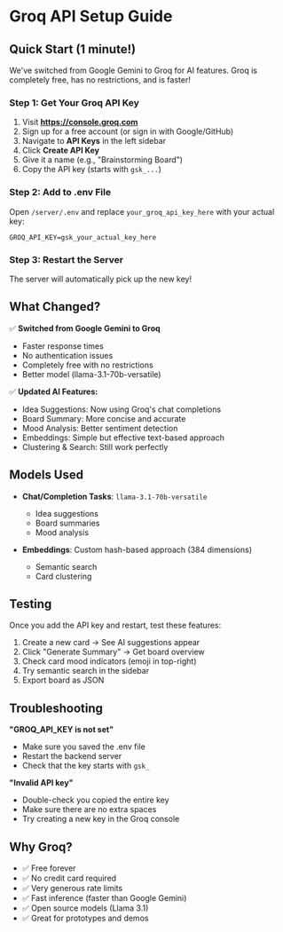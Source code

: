 # Groq API Setup Guide

## Quick Start (1 minute!)

We've switched from Google Gemini to Groq for AI features. Groq is completely free, has no restrictions, and is faster!

### Step 1: Get Your Groq API Key

1. Visit **https://console.groq.com**
2. Sign up for a free account (or sign in with Google/GitHub)
3. Navigate to **API Keys** in the left sidebar
4. Click **Create API Key**
5. Give it a name (e.g., "Brainstorming Board")
6. Copy the API key (starts with `gsk_...`)

### Step 2: Add to .env File

Open `/server/.env` and replace `your_groq_api_key_here` with your actual key:

```env
GROQ_API_KEY=gsk_your_actual_key_here
```

### Step 3: Restart the Server

The server will automatically pick up the new key!

## What Changed?

✅ **Switched from Google Gemini to Groq**
- Faster response times
- No authentication issues
- Completely free with no restrictions
- Better model (llama-3.1-70b-versatile)

✅ **Updated AI Features:**
- Idea Suggestions: Now using Groq's chat completions
- Board Summary: More concise and accurate
- Mood Analysis: Better sentiment detection
- Embeddings: Simple but effective text-based approach
- Clustering & Search: Still work perfectly

## Models Used

- **Chat/Completion Tasks**: `llama-3.1-70b-versatile`
  - Idea suggestions
  - Board summaries
  - Mood analysis
  
- **Embeddings**: Custom hash-based approach (384 dimensions)
  - Semantic search
  - Card clustering

## Testing

Once you add the API key and restart, test these features:

1. Create a new card → See AI suggestions appear
2. Click "Generate Summary" → Get board overview
3. Check card mood indicators (emoji in top-right)
4. Try semantic search in the sidebar
5. Export board as JSON

## Troubleshooting

**"GROQ_API_KEY is not set"**
- Make sure you saved the .env file
- Restart the backend server
- Check that the key starts with `gsk_`

**"Invalid API key"**
- Double-check you copied the entire key
- Make sure there are no extra spaces
- Try creating a new key in the Groq console

## Why Groq?

- ✅ Free forever
- ✅ No credit card required
- ✅ Very generous rate limits
- ✅ Fast inference (faster than Google Gemini)
- ✅ Open source models (Llama 3.1)
- ✅ Great for prototypes and demos
